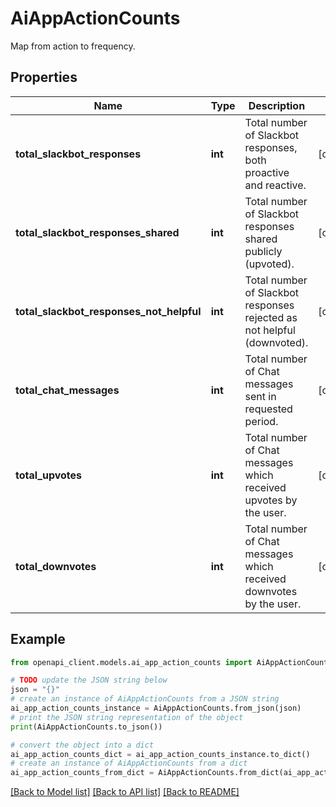 # AiAppActionCounts

Map from action to frequency.

## Properties

Name | Type | Description | Notes
------------ | ------------- | ------------- | -------------
**total_slackbot_responses** | **int** | Total number of Slackbot responses, both proactive and reactive. | [optional] 
**total_slackbot_responses_shared** | **int** | Total number of Slackbot responses shared publicly (upvoted). | [optional] 
**total_slackbot_responses_not_helpful** | **int** | Total number of Slackbot responses rejected as not helpful (downvoted). | [optional] 
**total_chat_messages** | **int** | Total number of Chat messages sent in requested period. | [optional] 
**total_upvotes** | **int** | Total number of Chat messages which received upvotes by the user. | [optional] 
**total_downvotes** | **int** | Total number of Chat messages which received downvotes by the user. | [optional] 

## Example

```python
from openapi_client.models.ai_app_action_counts import AiAppActionCounts

# TODO update the JSON string below
json = "{}"
# create an instance of AiAppActionCounts from a JSON string
ai_app_action_counts_instance = AiAppActionCounts.from_json(json)
# print the JSON string representation of the object
print(AiAppActionCounts.to_json())

# convert the object into a dict
ai_app_action_counts_dict = ai_app_action_counts_instance.to_dict()
# create an instance of AiAppActionCounts from a dict
ai_app_action_counts_from_dict = AiAppActionCounts.from_dict(ai_app_action_counts_dict)
```
[[Back to Model list]](../README.md#documentation-for-models) [[Back to API list]](../README.md#documentation-for-api-endpoints) [[Back to README]](../README.md)


